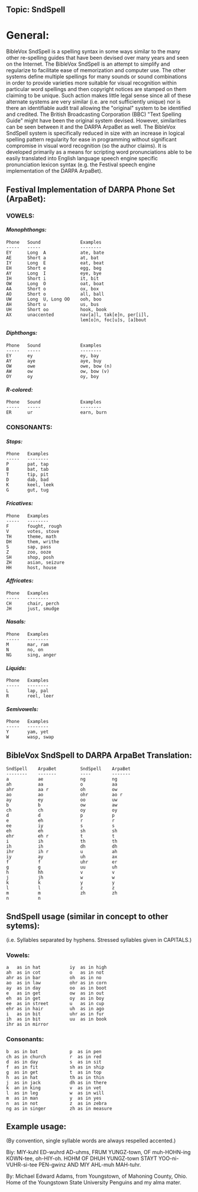 ## Topic: SndSpell

# General:

BibleVox SndSpell is a spelling syntax in some ways similar to the many other re-spelling guides that have been devised over many years and seen on the Internet. The BibleVox SndSpell is an attempt to simplify and regularize to facilitate ease of memorization and computer use. The other systems define multiple spellings for many sounds or sound combinations in order to provide varieties more suitable for visual recognition within particular word spellings and then copyright notices are stamped on them claiming to be unique. Such action makes little legal sense since all of these alternate systems are very similar (i.e. are not sufficiently unique) nor is there an identifiable audit trail allowing the "original" system to be identified and credited. The British Broadcasting Corporation (BBC) "Text Spelling Guide" might have been the original system devised. However, similarities can be seen between it and the DARPA ArpaBet as well. The BibleVox SndSpell system is specifically reduced in size with an increase in logical spelling pattern regularity for ease in programming without significant compromise in visual word recognition (so the author claims). It is developed primarily as a means for scripting word pronunciations able to be easily translated into English language speech engine specific pronunciation lexicon syntax (e.g. the Festival speech engine implementation of the DARPA ArpaBet).

## Festival Implementation of DARPA Phone Set (ArpaBet):

### VOWELS:

#### *Monophthongs:*

    Phone   Sound               Examples
    -----   -----               --------
    EY      Long  A             ate, bate
    AE      Short a             at, bat
    IY      Long  E             eat, beat
    EH      Short e             egg, beg
    AY      Long  I             eye, bye
    IH      Short i             it, bit
    OW      Long  O             oat, boat
    AA      Short o             ox, box
    AO      Short o             all, ball
    UW      Long  U, Long OO    ooh, boo
    AH      Short u             us, bus
    UH      Short oo            hook, book
    AX      unaccented          nav[a]l, tak[e]n, per[i]l,
                                lem[o]n, foc[u]s, [a]bout

#### *Diphthongs:*

    Phone   Sound               Examples
    -----   -----               --------
    EY      ey                  ey, bay
    AY      aye                 aye, buy
    OW      owe                 owe, bow (n)
    AW      ow                  ow, bow (v)
    OY      oy                  oy, boy

#### *R-colored:*

    Phone   Sound               Examples
    -----   -----               --------
    ER      ur                  earn, burn


### CONSONANTS:

#### *Stops:*

    Phone   Examples
    -----   --------
    P       pat, tap
    B       bat, tab
    T       tip, pit
    D       dab, bad
    K       keel, leek
    G       gut, tug

#### *Fricatives:*

    Phone   Examples
    -----   --------
    F       fought, rough
    V       votes, stove
    TH      theme, math
    DH      them, writhe 
    S       sap, pass
    Z       zoo, ooze
    SH      shop, posh
    ZH      asian, seizure
    HH      host, house

#### *Affricates:*

    Phone   Examples
    -----   --------
    CH      chair, perch
    JH      just, smudge

#### *Nasals:*

    Phone   Examples
    -----   --------
    M       mar, ram
    N       no, on
    NG      sing, anger

#### *Liquids:*

    Phone   Examples
    -----   --------
    L       lap, pal
    R       reel, leer

#### *Semivowels:*

    Phone   Examples
    -----   --------
    Y       yam, yet
    W       wasp, swap

## BibleVox SndSpell to DARPA ArpaBet Translation:

    SndSpell    ArpaBet         SndSpell    ArpaBet
    --------    -------         ----        -------
    a           ae              ng          ng
    ah          aa              o           aa
    ahr         aa r            oh          ow
    ao          ao              ohr         ao r
    ay          ey              oo          uw
    b           b               ow          aw
    ch          ch              oy          oy
    d           d               p           p
    e           eh              r           r
    ee          iy              s           s
    eh          eh              sh          sh
    ehr         eh r            t           t
    i           ih              th          th
    ih          ih              dh          dh
    ihr         ih r            u           ah
    iy          ay              uh          ax
    f           f               uhr         er
    g           g               uu          uh
    h           hh              v           v
    j           jh              w           w
    k           k               y           y
    l           l               z           z
    m           m               zh          zh
    n           n

## SndSpell usage (similar in concept to other sytems):
(i.e. Syllables separated by hyphens. Stressed syllables given in CAPITALS.)

### Vowels:

    a   as in hat           iy  as in high
    ah  as in cot           o   as in not
    ahr as in bar           oh  as in no
    ao  as in law           ohr as in corn
    ay  as in day           oo  as in boot
    e   as in get           ow  as in out
    eh  as in get           oy  as in boy
    ee  as in street        u   as in cup
    ehr as in hair          uh  as in ago
    i   as in bit           uhr as in fur
    ih  as in bit           uu  as in book
    ihr as in mirror

### Consonants:

    b  as in bat            p  as in pen
    ch as in church         r  as in red
    d  as in day            s  as in sit
    f  as in fit            sh as in ship
    g  as in get            t  as in top
    h  as in hat            th as in thin
    j  as in jack           dh as in there
    k  an in king           v  as in vet
    l  as in leg            w  as in will
    m  as in man            y  as in yes
    n  as in not            z  as in zebra
    ng as in singer         zh as in measure

## Example usage:
(By convention, single syllable words are always respelled accented.)

Biy: MIY-kuhl ED-wuhrd AD-uhms, FRUM YUNGZ-town, OF muh-HOHN-ing KOWN-tee, oh-HIY-oh. HOHM OF DHUH YUNGZ-town STAYT YOO-ni-VUHR-si-tee PEN-gwinz AND MIY AHL-muh MAH-tuhr.

By:  Michael Edward Adams, from Youngstown, of Mahoning County, Ohio. Home of the Youngstown State University Penguins and my alma mater.
